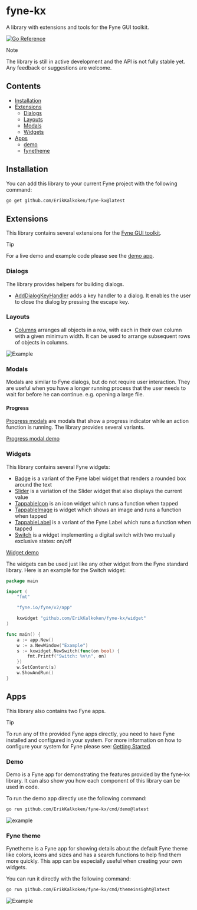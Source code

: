 # fyne-kx

A library with extensions and tools for the Fyne GUI toolkit.

[![Go Reference](https://pkg.go.dev/badge/github.com/ErikKalkoken/fyne-kx.svg)](https://pkg.go.dev/github.com/ErikKalkoken/fyne-kx)

> [!NOTE]
> The library is still in active development and the API is not fully stable yet. Any feedback or suggestions are welcome.

## Contents

- [Installation](#installation)
- [Extensions](#extensions)
  - [Dialogs](#dialogs)
  - [Layouts](#layouts)
  - [Modals](#modals)
  - [Widgets](#widgets)
- [Apps](#apps)
  - [demo](#demo)
  - [fynetheme](#fyne-theme)

## Installation

You can add this library to your current Fyne project with the following command:

```sh
go get github.com/ErikKalkoken/fyne-kx@latest
```

## Extensions

This library contains several extensions for the [Fyne GUI toolkit](https://fyne.io/).

> [!TIP]
> For a live demo and example code please see the [demo app](#demo).

### Dialogs

The library provides helpers for building dialogs.

- [AddDialogKeyHandler](https://pkg.go.dev/github.com/ErikKalkoken/fyne-kx/dialog#AddDialogKeyHandler) adds a key handler to a dialog. It enables the user to close the dialog by pressing the escape key.

### Layouts

- [Columns](https://pkg.go.dev/github.com/ErikKalkoken/fyne-kx/layout#NewColumns) arranges all objects in a row, with each in their own column with a given minimum width.
It can be used to arrange subsequent rows of objects in columns.

![Example](https://cdn.imgpile.com/f/0if8yhY_xl.png)

### Modals

Modals are similar to Fyne dialogs, but do not require user interaction.
They are useful when you have a longer running process that the user needs to wait for before he can continue. e.g. opening a large file.

#### Progress

[Progress modals](https://pkg.go.dev/github.com/ErikKalkoken/fyne-kx/modal#hdr-Progress_modals) are modals that show a progress indicator while an action function is running. The library provides several variants.

[Progress modal demo](https://github.com/user-attachments/assets/047c0464-0324-45c4-940e-f7d489b1ad11)

### Widgets

This library contains several Fyne widgets:

- [Badge](https://pkg.go.dev/github.com/ErikKalkoken/fyne-kx/widget#Badge) is a variant of the Fyne label widget that renders a rounded box around the text
- [Slider](https://pkg.go.dev/github.com/ErikKalkoken/fyne-kx/widget#Slider) is a variation of the Slider widget that also displays the current value
- [TappableIcon](https://pkg.go.dev/github.com/ErikKalkoken/fyne-kx/widget#TappableIcon) is an icon widget which runs a function when tapped
- [TappableImage](https://pkg.go.dev/github.com/ErikKalkoken/fyne-kx/widget#TappableImage) is widget which shows an image and runs a function when tapped
- [TappableLabel](https://pkg.go.dev/github.com/ErikKalkoken/fyne-kx/widget#TappableLabel) is a variant of the Fyne Label which runs a function when tapped
- [Switch](https://pkg.go.dev/github.com/ErikKalkoken/fyne-kx/widget#Switch) is a widget implementing a digital switch with two mutually exclusive states: on/off

[Widget demo](https://github.com/user-attachments/assets/fb37a56a-dafa-49b5-92f2-e6c61457bdc4)

The widgets can be used just like any other widget from the Fyne standard library. Here is an example for the Switch widget:

```go
package main

import (
	"fmt"

	"fyne.io/fyne/v2/app"

	kxwidget "github.com/ErikKalkoken/fyne-kx/widget"
)

func main() {
	a := app.New()
	w := a.NewWindow("Example")
	s := kxwidget.NewSwitch(func(on bool) {
		fmt.Printf("Switch: %v\n", on)
	})
	w.SetContent(s)
	w.ShowAndRun()
}
```

## Apps

This library also contains two Fyne apps.

> [!TIP]
> To run any of the provided Fyne apps directly, you need to have Fyne installed and configured in your system.
> For more information on how to configure your system for Fyne please see: [Getting Started](https://docs.fyne.io/started/).

### Demo

Demo is a Fyne app for demonstrating the features provided by the fyne-kx library. It can also show you how each component of this library can be used in code.

To run the demo app directly use the following command:

```sh
go run github.com/ErikKalkoken/fyne-kx/cmd/demo@latest
```

![example](https://cdn.imgpile.com/f/UFSaUqd_xl.png)

### Fyne theme

Fynetheme is a Fyne app for showing details about the default Fyne theme like colors, icons and sizes and has a search functions to help find them more quickly. This app can be especially useful when creating your own widgets.

You can run it directly with the following command:

```sh
go run github.com/ErikKalkoken/fyne-kx/cmd/themeinsight@latest
```

![Example](https://cdn.imgpile.com/f/vCHVA6I_xl.png)
